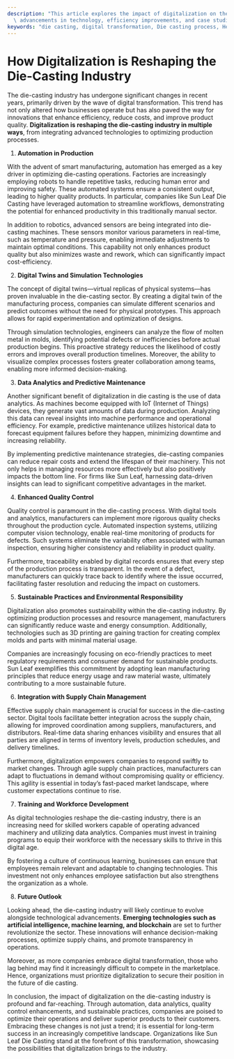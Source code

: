 ```yaml
---
description: "This article explores the impact of digitalization on the die-casting industry, detailing\
  \ advancements in technology, efficiency improvements, and case studies."
keywords: "die casting, digital transformation, Die casting process, Heat dissipation efficiency"
---
```

# How Digitalization is Reshaping the Die-Casting Industry

The die-casting industry has undergone significant changes in recent years, primarily driven by the wave of digital transformation. This trend has not only altered how businesses operate but has also paved the way for innovations that enhance efficiency, reduce costs, and improve product quality. **Digitalization is reshaping the die-casting industry in multiple ways**, from integrating advanced technologies to optimizing production processes. 

1. **Automation in Production**

With the advent of smart manufacturing, automation has emerged as a key driver in optimizing die-casting operations. Factories are increasingly employing robots to handle repetitive tasks, reducing human error and improving safety. These automated systems ensure a consistent output, leading to higher quality products. In particular, companies like Sun Leaf Die Casting have leveraged automation to streamline workflows, demonstrating the potential for enhanced productivity in this traditionally manual sector.

In addition to robotics, advanced sensors are being integrated into die-casting machines. These sensors monitor various parameters in real-time, such as temperature and pressure, enabling immediate adjustments to maintain optimal conditions. This capability not only enhances product quality but also minimizes waste and rework, which can significantly impact cost-efficiency.

2. **Digital Twins and Simulation Technologies**

The concept of digital twins—virtual replicas of physical systems—has proven invaluable in the die-casting sector. By creating a digital twin of the manufacturing process, companies can simulate different scenarios and predict outcomes without the need for physical prototypes. This approach allows for rapid experimentation and optimization of designs.

Through simulation technologies, engineers can analyze the flow of molten metal in molds, identifying potential defects or inefficiencies before actual production begins. This proactive strategy reduces the likelihood of costly errors and improves overall production timelines. Moreover, the ability to visualize complex processes fosters greater collaboration among teams, enabling more informed decision-making.

3. **Data Analytics and Predictive Maintenance**

Another significant benefit of digitalization in die casting is the use of data analytics. As machines become equipped with IoT (Internet of Things) devices, they generate vast amounts of data during production. Analyzing this data can reveal insights into machine performance and operational efficiency. For example, predictive maintenance utilizes historical data to forecast equipment failures before they happen, minimizing downtime and increasing reliability.

By implementing predictive maintenance strategies, die-casting companies can reduce repair costs and extend the lifespan of their machinery. This not only helps in managing resources more effectively but also positively impacts the bottom line. For firms like Sun Leaf, harnessing data-driven insights can lead to significant competitive advantages in the market.

4. **Enhanced Quality Control**

Quality control is paramount in the die-casting process. With digital tools and analytics, manufacturers can implement more rigorous quality checks throughout the production cycle. Automated inspection systems, utilizing computer vision technology, enable real-time monitoring of products for defects. Such systems eliminate the variability often associated with human inspection, ensuring higher consistency and reliability in product quality.

Furthermore, traceability enabled by digital records ensures that every step of the production process is transparent. In the event of a defect, manufacturers can quickly trace back to identify where the issue occurred, facilitating faster resolution and reducing the impact on customers.

5. **Sustainable Practices and Environmental Responsibility**

Digitalization also promotes sustainability within the die-casting industry. By optimizing production processes and resource management, manufacturers can significantly reduce waste and energy consumption. Additionally, technologies such as 3D printing are gaining traction for creating complex molds and parts with minimal material usage.

Companies are increasingly focusing on eco-friendly practices to meet regulatory requirements and consumer demand for sustainable products. Sun Leaf exemplifies this commitment by adopting lean manufacturing principles that reduce energy usage and raw material waste, ultimately contributing to a more sustainable future.

6. **Integration with Supply Chain Management**

Effective supply chain management is crucial for success in the die-casting sector. Digital tools facilitate better integration across the supply chain, allowing for improved coordination among suppliers, manufacturers, and distributors. Real-time data sharing enhances visibility and ensures that all parties are aligned in terms of inventory levels, production schedules, and delivery timelines.

Furthermore, digitalization empowers companies to respond swiftly to market changes. Through agile supply chain practices, manufacturers can adapt to fluctuations in demand without compromising quality or efficiency. This agility is essential in today’s fast-paced market landscape, where customer expectations continue to rise.

7. **Training and Workforce Development**

As digital technologies reshape the die-casting industry, there is an increasing need for skilled workers capable of operating advanced machinery and utilizing data analytics. Companies must invest in training programs to equip their workforce with the necessary skills to thrive in this digital age.

By fostering a culture of continuous learning, businesses can ensure that employees remain relevant and adaptable to changing technologies. This investment not only enhances employee satisfaction but also strengthens the organization as a whole.

8. **Future Outlook**

Looking ahead, the die-casting industry will likely continue to evolve alongside technological advancements. **Emerging technologies such as artificial intelligence, machine learning, and blockchain** are set to further revolutionize the sector. These innovations will enhance decision-making processes, optimize supply chains, and promote transparency in operations.

Moreover, as more companies embrace digital transformation, those who lag behind may find it increasingly difficult to compete in the marketplace. Hence, organizations must prioritize digitalization to secure their position in the future of die casting.

In conclusion, the impact of digitalization on the die-casting industry is profound and far-reaching. Through automation, data analytics, quality control enhancements, and sustainable practices, companies are poised to optimize their operations and deliver superior products to their customers. Embracing these changes is not just a trend; it is essential for long-term success in an increasingly competitive landscape. Organizations like Sun Leaf Die Casting stand at the forefront of this transformation, showcasing the possibilities that digitalization brings to the industry.
